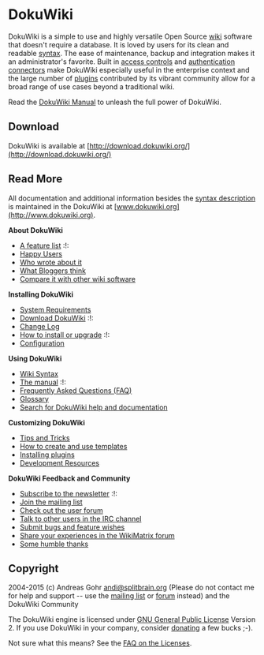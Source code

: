 
# DokuWiki

DokuWiki is a simple to use and highly versatile Open Source [wiki](https://en.wikipedia.org/wiki/Wiki) software that doesn't require a database. It is loved by users for its clean and readable [syntax](/syntax.md). The ease of maintenance, backup and integration makes it an administrator's favorite. Built in [access controls](/acl.md) and [authentication connectors](/auth.md) make DokuWiki especially useful in the enterprise context and the large number of [plugins](/plugins.md) contributed by its vibrant community allow for a broad range of use cases beyond a traditional wiki.

Read the [DokuWiki Manual](/manual.md) to unleash the full power of DokuWiki.

## Download

DokuWiki is available at [http://download.dokuwiki.org/](http://download.dokuwiki.org/)

## Read More

All documentation and additional information besides the [syntax description](/syntax.md) is maintained in the DokuWiki at [www.dokuwiki.org](http://www.dokuwiki.org).

**About DokuWiki**

- [A feature list](/features.md) :!:
- [Happy Users](/users.md)
- [Who wrote about it](/press.md)
- [What Bloggers think](/blogroll.md)
- [Compare it with other wiki software](http://www.wikimatrix.org/show/DokuWiki)

**Installing DokuWiki**

- [System Requirements](/requirements.md)
- [Download DokuWiki](http://download.dokuwiki.org/) :!:
- [Change Log](/changes.md)
- [How to install or upgrade](/install.md) :!:
- [Configuration](/config.md)

**Using DokuWiki**

- [Wiki Syntax](/syntax.md)
- [The manual](/manual.md) :!:
- [Frequently Asked Questions (FAQ)](/faq.md)
- [Glossary](/glossary.md)
- [Search for DokuWiki help and documentation](http://search.dokuwiki.org)

**Customizing DokuWiki**

- [Tips and Tricks](/tips.md)
- [How to create and use templates](/template.md)
- [Installing plugins](/plugins.md)
- [Development Resources](/development.md)

**DokuWiki Feedback and Community**

- [Subscribe to the newsletter](/newsletter.md) :!:
- [Join the mailing list](/mailinglist.md)
- [Check out the user forum](http://forum.dokuwiki.org)
- [Talk to other users in the IRC channel](/irc.md)
- [Submit bugs and feature wishes](https://github.com/splitbrain/dokuwiki/issues)
- [Share your experiences in the WikiMatrix forum](http://www.wikimatrix.org/forum/viewforum.php?id=10)
- [Some humble thanks](/thanks.md)

## Copyright

2004-2015 (c) Andreas Gohr <andi@splitbrain.org> (Please do not contact me for help and support -- use the [mailing list](/mailinglist.md) or [forum](http://forum.dokuwiki.org) instead) and the DokuWiki Community

The DokuWiki engine is licensed under [GNU General Public License](http://www.gnu.org/licenses/gpl.html) Version 2. If you use DokuWiki in your company, consider [donating](/donate.md) a few bucks ;-).

Not sure what this means? See the [FAQ on the Licenses](/faq:license.md).
